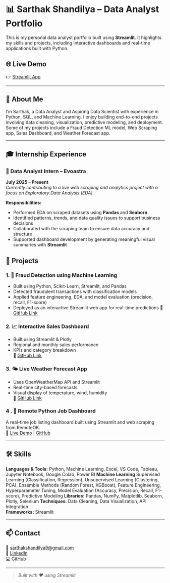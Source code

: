 # 📊 Sarthak Shandilya – Data Analyst Portfolio

This is my personal data analyst portfolio built using **Streamlit**. It highlights my skills and projects, including interactive dashboards and real-time applications built with Python.

## 🌐 Live Demo
👉 [Streamlit App](https://sarthak-portfolio.streamlit.app) 

---

## 📌 About Me

I’m Sarthak, a Data Analyst and Aspiring Data Scientist with experience in Python, SQL, and Machine Learning.
I enjoy building end-to-end projects involving data cleaning, visualization, predictive modeling, and deployment.
Some of my projects include a Fraud Detection ML model, Web Scraping app, Sales Dashboard, and Weather Forecast app.

---

## 🎓 Internship Experience

### 📌 Data Analyst Intern – Evoastra  
**July 2025 – Present**  
*Currently contributing to a live web scraping and analytics project with a focus on Exploratory Data Analysis (EDA).*

**Responsibilities:**
- Performed EDA on scraped datasets using **Pandas** and **Seaborn**  
- Identified patterns, trends, and data quality issues to support business decisions  
- Collaborated with the scraping team to ensure data accuracy and structure  
- Supported dashboard development by generating meaningful visual summaries with **Streamlit**


## 🧠 Projects

### 1. 🧠 Fraud Detection using Machine Learning

- Built using Python, Scikit-Learn, Streamlit, and Pandas
- Detected fraudulent transactions with classification models
- Applied feature engineering, EDA, and model evaluation (precision, recall, F1-score)
- Deployed as an interactive Streamlit web app for real-time predictions
🔗 [GitHub Link](https://github.com/sarthxk20)

### 2. 📈 Interactive Sales Dashboard  
- Built using Streamlit & Plotly  
- Regional and monthly sales performance  
- KPIs and category breakdown  
🔗 [GitHub Link](https://github.com/sarthxk20)

### 3. 🌤️ Live Weather Forecast App  
- Uses OpenWeatherMap API and Streamlit  
- Real-time city-based forecasts  
- Visual display of temperature, wind, humidity  
🔗 [GitHub Link](https://github.com/sarthxk20)

### 4 . 🧭 Remote Python Job Dashboard
A real-time job listing dashboard built using Streamlit and web scraping from RemoteOK.  
🔗 [Live Demo](https://jobdash.streamlit.app) | [GitHub](https://github.com/sarthxk20/jobdash)


---

## 🛠️ Skills

**Languages & Tools:** Python, Machine Learning, Excel, VS Code, Tableau, Jupyter Notebook, Google Colab, Power BI
**Machine Learning** Supervised Learning (Classification, Regression), Unsupervised Learning (Clustering, PCA), Ensemble Methods (Random Forest, XGBoost), Feature Engineering, Hyperparameter Tuning, Model Evaluation (Accuracy, Precision, Recall, F1-score), Predictive Modeling
**Libraries:** Pandas, NumPy, Matplotlib, Seaborn, Plotly, Selenium
**Techniques:** Data Cleaning, Data Visualization, API Integration  
**Frameworks:** Streamlit

---

## 📫 Contact

📧 sarthakshandilya9@gmail.com  
🔗 [LinkedIn](https://linkedin.com/in/sarthxk20)  
💻 [GitHub](https://github.com/sarthxk20)

---

> *Built with ❤️ using Streamlit*

